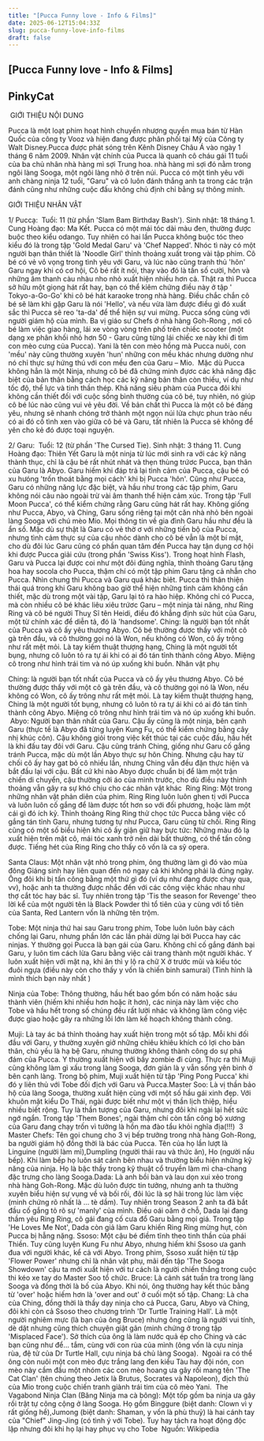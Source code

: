 ```yaml
---
title: "[Pucca Funny love - Info & Films]"
date: 2025-06-12T15:04:33Z
slug: pucca-funny-love-info-films
draft: false
---
```


## [Pucca Funny love - Info & Films]

## PinkyCat

​ 
GIỚI THIỆU NỘI DUNG
 
Pucca là một loạt phim hoạt hình chuyển nhượng quyền mua bán từ Hàn Quốc của công ty Vooz và hiện đang được phân phối tại Mỹ của Công ty Walt Disney.Pucca được phát sóng trên Kênh Disney Châu Á vào ngày 1 tháng 6 năm 2009.
Nhân vật chính của Pucca là quanh cô cháu gái 11 tuổi của ba chủ nhân nhà hàng mì sợi Trung hoa. nhà hàng mì sợi đó nằm trong ngôi làng Sooga, một ngôi làng nhỏ ở trên núi.
Pucca có một tình yêu với anh chàng ninja 12 tuổi, "Garu" và cô luôn đánh thắng anh ta trong các trận đánh cũng như những cuộc đấu không chủ định chỉ bằng sự thông minh.
 
GIỚI THIỆU NHÂN VẬT
 
1/ Puccạ̣: 
​
Tuổi: 11 (từ phần 'Slam Bam Birthday Bash').
Sinh nhật: 18 tháng 1.
Cung Hoàng đạo: Ma Kết.
Pucca có một mái tóc dài màu đen, thường được buộc theo kiểu odango. Tuy nhiên có hai lần Pucca không buộc tóc theo kiểu đó là trong tập 'Gold Medal Garu' và 'Chef Napped'. Nhóc tì này có một người bạn thân thiết là 'Noodle Girl' thỉnh thoảng xuất trong vài tập phim. Cô bé có vẻ vô vọng trong tình yêu với Garu, và lúc nào cũng tranh thủ 'hôn' Garu ngay khi có cơ hội, Cô bé rất ít nói, thay vào đó là tần số cười, hôn và những âm thanh càu nhàu nho nhỏ xuất hiện nhiều hơn cả. Thật ra thì Pucca sở hữu một giọng hát rất hay, bạn có thể kỉêm chứng điều này ở tập ' Tokyo-a-Go-Go' khi cô bé hát karaoke trong nhà hàng. Điều chắc chắn cô bé sẽ làm khi gặp Garu là nói 'Hello', và nếu vừa làm được điều gì đó xuất sắc thì Pucca sẽ reo 'ta-da' để thể hiện sự vui mừng.
Pucca sống cùng với người giám hộ của mình. Ba vị giáo sư Chefs ở nhà hàng Goh-Rong , nơi cô bé làm việc giao hàng, lái xe vòng vòng trên phố trên chiếc scooter (một dạng xe phân khối nhỏ hơn 50 - Garu cũng từng lái chiếc xe này khi đi tìm con mèo cưng của Pucca). Yani là tên con mèo hồng mà Pucca nuôi, con 'mều' này cũng thường xuyên 'hun' những con mều khác nhưng dường như nó chỉ thực sự hứng thú với con mều đen của Garu – Mio.
​
Mặc dù Pucca không hẳn là một Ninja, nhưng cô bé đã chứng minh đựơc các khả năng đặc biệt của bản thân bằng cách học các kỹ năng bản thân còn thiếu, ví dụ như tốc độ, thể lực và tinh thần thép. Khả năng siêu phàm của Pucca đôi khi không cần thiết đối với cuộc sống bình thường của cô bé, tuy nhiên, nó giúp cô bé lúc nào cũng vui vẻ yêu đời. Về bản chất thì Pucca là một cô bé đáng yêu, nhưng sẽ nhanh chóng trở thành một ngọn núi lửa chực phun trào nếu có ai đó cố tình xen vào giữa cô bé và Garu, tất nhiên là Pucca sẽ không để yên cho kẻ đó được toại nguyện.
 
2/ Garu:
​
Tuổi: 12 (từ phần 'The Cursed Tie).
Sinh nhật: 3 tháng 11.
Cung Hoàng đạo: Thiên Yết
Garu là một ninja từ lúc mới sinh ra với các kỹ năng thành thục, chỉ là cậu bé rất nhút nhát và thẹn thùng trứơc Pucca, bạn thân của Garu là Abyo. Garu hiếm khi đáp trả lại tình cảm của Pucca, cậu bé có xu hưóng 'trốn thoát bằng mọi cách' khi bị Pucca 'hôn'. Cũng như Pucca, Garu có những năng lực đặc biệt, và hầu như trong các tập phim, Garu không nói câu nào ngoài trừ vài âm thanh thể hiện cảm xúc. Trong tập 'Full Moon Pucca', có thể kiểm chứng rằng Garu cũng hát rất hay.
Không giống như Pucca, Abyo, và Ching, Garu sống riêng tại một căn nhà nhỏ bên ngoài làng Sooga với chú mèo Mio.
Mọi thông tin về gia đình Garu hầu như đều là ẩn số.
Mặc dù sự thật là Garu có vẻ thờ ơ với những tiến bộ của Pucca, nhưng tình cảm thực sự của cậu nhóc dành cho cô bé vẫn là một bí mật, cho dù đôi lúc Garu cũng có phần quan tâm đến Pucca hay tận dụng cơ hội khi được Pucca giải cứu (trong phần 'Swiss Kiss'). Trong hoạt hình Flash, Garu và Pucca lại được coi như một đôi đúng nghĩa, thỉnh thoảng Garu tặng hoa hay socola cho Pucca, thậm chí có một tập phim Garu tặng cả nhẫn cho Pucca. Nhìn chung thì Pucca và Garu quá khác biêt. Pucca thì thân thiện thái quá trong khi Garu không bao giờ thể hiện những tình cảm không cần thiết, mặc dù trong một vài tập, Garu lại tỏ ra hào hiệp.
Không chỉ có Pucca, mà còn nhiều cô bé khác liêu xiêu trứơc Garu – một ninja tài năng, như Ring Ring và cô bé người Thuỵ Sĩ tên Heidi, điều đó khẳng định sức hút của Garu, một từ chính xác để diễn tả, đó là 'handsome'.
Ching: là người bạn tốt nhất của Pucca và cô ấy yêu thương Abyo. Cô bé thường được thấy với một cô gà trên đầu, và cô thường gọi nó là Won, nếu không có Won, cô ấy trông như rất mệt mỏi. Là tay kiếm thuật thượng hạng, Ching là một người tốt bụng, nhưng cô luôn tỏ ra tự ái khi có ai đó tán tỉnh thành công Abyo. Miệng cô trong như hình trái tim và nó úp xuống khi buồn.
Nhân vật phụ


Ching: là người bạn tốt nhất của Pucca và cô ấy yêu thương Abyo. Cô bé thường được thấy với một cô gà trên đầu, và cô thường gọi nó là Won, nếu không có Won, cô ấy trông như rất mệt mỏi. Là tay kiếm thuật thượng hạng, Ching là một người tốt bụng, nhưng cô luôn tỏ ra tự ái khi có ai đó tán tỉnh thành công Abyo. Miệng cô trông như hình trái tim và nó úp xuống khi buồn.
​
Abyo: Người bạn thân nhất của Garu. Cậu ấy cũng là một ninja, bên cạnh Garu (thực tế là Abyo đã từng luyện Kung Fu, có thể kiểm chứng bằng cây nhị khúc côn). Cậu không giỏi trong việc kết thúc tại các cuộc đấu, hầu hết là khi đấu tay đôi với Garu. Cậu cũng tránh Ching, giống như Garu cố gắng tránh Pucca, mặc dù một lần Abyo thực sự hôn Ching. Nhưng cậu hay từ chối cô ấy hay gat bỏ cô nhiều lần, nhưng Ching vẫn đều đặn thực hiện và bắt đầu lại với cậu. Bất cứ khi nào Abyo được chuẩn bị để làm một trận chiến di chuyển, cậu thường cởi áo của mình trước, cho dù điều này thỉnh thoảng vẫn gây ra sự khó chịu cho các nhân vật khác ​
Ring Ring: Một trong những nhân vật phản diên của phim. Ring Ring luôn luôn ghen tị với Pucca và luôn luôn cố gắng để làm được tốt hơn so với đối phương, hoặc làm một cái gì đó ích kỷ. Thỉnh thoảng Ring Ring thử chọc tức Pucca bằng việc cố gắng tán tỉnh Garu, nhưng tương tự như Pucca, Garu cũng từ chối. Ring Ring cũng có một số biểu hiện khi cô ấy giận giữ hay bực tức: Những màu đỏ lạ xuất hiện trên mặt cô, mái tóc xanh trở nên dài bất thường, có thể tấn công được. Tiếng hét của Ring Ring cho thấy cô vốn là ca sỹ opera. ​

Santa Claus: Một nhân vật nhỏ trong phim, ông thường làm gì đó vào mùa đông Giáng sinh hay liên quan đến nó ngay cả khi không phải là đúng ngày. Ông đôi khi bị tấn công bằng một thứ gì đó (ví dụ như đang được chạy qua, vv), hoặc anh ta thường được nhắc đến với các công việc khác nhau như thợ cắt tóc hay bác sĩ. Tuy nhiên trong tập 'Tis the season for Revenge' theo lời kể của một người tên là Black Powder thì tổ tiên của y cùng với tổ tiên của Santa, Red Lantern vốn là những tên trộm. ​

Tobe: Một ninja thứ hai sau Garu trong phim, Tobe luôn luôn bày cách chống lại Garu, nhưng phần lớn các lần phải dừng lại bởi Pucca hay các ninjas. Y thường gọi Pucca là bạn gái của Garu. Không chỉ cố gắng đánh bại Garu, y luôn tìm cách lừa Garu bằng việc cải trang thành một người khác. Y luôn xuất hiện với mặt nạ, khi ăn thì y lộ ra chữ X ở trước mũi và kiểu tóc đuôi ngựa (điều này còn cho thấy y vốn là chiến binh samurai) (Tình hình là mình thích bạn này nhất )​

Ninja của Tobe: Thông thường, hầu hết bao gồm bốn có năm hoặc sáu thành viên (hiếm khi nhiều hơn hoặc ít hơn), các ninja này làm việc cho Tobe và hầu hết trong số chúng đều rất lười nhác và không làm công việc được giao hoặc gây ra những lỗi lớn làm kế hoạch không thành công.
​ 

Muji: Là tay ác bá thỉnh thoảng hay xuất hiện trong một số tập. Mỗi khi đối đầu với Garu, y thường xuyên giở những chiêu khiêu khích có lợi cho bản thân, chủ yếu là hạ bệ Garu, nhưng thường không thành công do sự phá đám của Pucca. Y thường xuất hiện với bầy zombie đi cùng. Thực ra thì Muji cũng không làm gì xấu trong làng Sooga, đơn giản là y vẫn sống yên bình ở bên cạnh làng. Trong bộ phim, Muji xuất hiện từ tập 'Ping Pong Pucca' khi đó y liên thủ với Tobe đối địch với Garu và Pucca.​
Master Soo: Là vị thần bảo hộ của làng Sooga, thường xuất hiện cùng với một số hầu gái xinh đẹp. Với khuôn mặt kiểu Do Thái, ngài được biết như một vị thần lịch thiệp, hiểu nhiều biết rộng. Tuy là thần tượng của Garu, nhưng đôi khi ngài lại hết sức ngớ ngẩn. Trong tập 'Them Bones', ngài thậm chí còn tấn công bộ xương của Garu đang chạy trốn vì tưởng là hồn ma đào tẩu khỏi nghĩa địa(!!!) ​
3 Master Chefs: Tên gọi chung cho 3 vị bếp trưởng trong nhà hàng Goh-Rong, ba người giám hộ đồng thời là bác của Pucca. Tên của họ lần lượt là Linguine (người làm mì),Dumpling (người thái rau và thức ăn), Ho (người nấu bếp). Khi làm bếp họ luôn sát cánh bên nhau và thường biểu hiện những kỹ năng của ninja. Họ là bậc thầy trong kỹ thuật cổ truyền làm mì cha-chang đặc trưng cho làng Sooga.​
Dada: Là anh bồi bàn và lau dọn xui xẻo trong nhà hàng Goh-Rong. Mặc dù luôn được tin tưởng, nhưng anh ta thường xuyên biểu hiện sự vụng về và bối rối, đôi lúc là sợ hãi trong lúc làm việc (minh chứng rõ nhất là ... tè dầm). Tuy nhiên trong Season 2 anh ta đã bắt đầu cố gắng tỏ rõ sự 'manly' của mình. Điều oái oăm ở chỗ, Dada lại đang thầm yêu Ring Ring, cô gái đang cố cưa đổ Garu bằng mọi giá. Trong tập 'He Loves Me Not', Dada còn giả làm Garu khiến Ring Ring mừng hụt, còn Pucca bị hẫng nặng. ​
Ssoso: Một cậu bé điềm tĩnh theo tinh thần của phái Thiền. Tuy cũng luyện Kung Fu như Abyo, nhưng hiếm khi Ssoso ưa ganh đua với người khác, kể cả với Abyo. Trong phim, Ssoso xuất hiện từ tập 'Flower Power' nhưng chỉ là nhân vật phụ, mãi đến tập 'The Sooga Showdown' cậu ta mới xuất hiện với tư cách là người chiến thắng trong cuộc thi kéo xe tay do Master Soo tổ chức.​
Bruce: Là cảnh sát tuần tra trong làng Sooga và đồng thời là bố của Abyo. Khi nói, ông thường hay kết thúc bằng từ 'over' hoặc hiếm hơn là 'over and out' ở cuối một số tập.​
Chang: Là cha của Ching, đồng thời là thầy dạy ninja cho cả Pucca, Garu, Abyo và Ching, đôi khi còn cả Ssoso theo chương trình 'Dr Turtle Training Hall'. Là một người nghiêm mực (là bạn của ông Bruce) nhưng ông cũng là người vui tính, dè dặt nhưng cũng thích chuyện giật gân (minh chứng ở trong tập 'Misplaced Face'). Sở thích của ông là làm nước quả ép cho Ching và các bạn cũng như để... tắm, cùng với con rùa của mình (ông vốn là cựu ninja rùa, đệ tử của Dr Turtle Hall, cựu ninja bá chủ làng Sooga). ​
Ngoài ra có thể ông còn nuôi một con mèo đực trắng lang đen kiểu Tàu hay đội nón, con mèo này cầm đầu một nhóm các con mèo hoang ưa gây rối mang tên 'The Cat Clan' (tên chúng theo Jetix là Brutus, Socrates và Napoleon),  địch thủ của Mio trong cuộc chiến tranh giành trái tim của cô mèo Yani.
​
The Vagabond Ninja Clan (Băng Ninja ma cà bông): Một tốp gồm ba ninja ưa gây rối trật tự công cộng ở làng Sooga. Họ gồm Binggure (biệt danh: Clown vì y rất giống hề),Jumong (biệt danh: Shaman, y vốn là phù thuỷ) là hai cánh tay của "Chief" Jing-Jing (có tình ý với Tobe). Tuy hay tách ra hoạt động độc lập nhưng đôi khi họ lại hay phục vụ cho Tobe  ​
Nguồn: Wikipedia